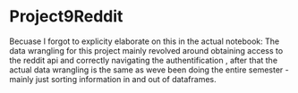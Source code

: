 # Project9Reddit
Becuase I forgot to explicity elaborate on this in the actual notebook:
The data wrangling for this project mainly revolved around obtaining access to the reddit api and correctly navigating the authentification , after that the actual
data wrangling is the same as weve been doing the entire semester - mainly just sorting information in and out of dataframes.
